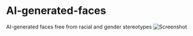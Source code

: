 # AI-generated-faces
AI-generated faces free from racial and gender stereotypes
![Screenshot](samples.png)
